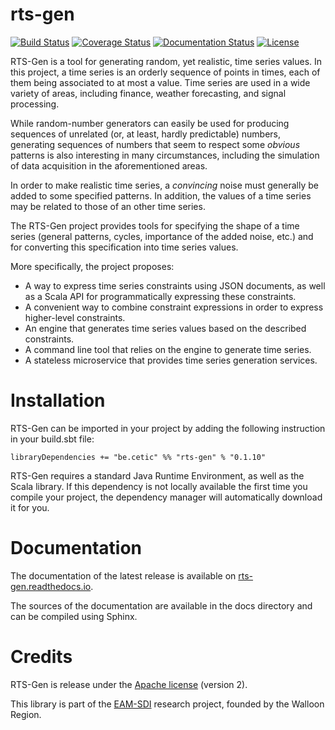 # rts-gen

[![Build Status](https://travis-ci.org/cetic/rts-gen.svg?branch=master)](https://travis-ci.org/cetic/rts-gen) 
[![Coverage Status](https://coveralls.io/repos/github/cetic/rts-gen/badge.svg?branch=master)](https://coveralls.io/github/cetic/rts-gen?branch=master)
[![Documentation Status](https://readthedocs.org/projects/rts-gen/badge/?version=latest)](http://rts-gen.readthedocs.io/en/latest/?badge=latest)
[![License](http://img.shields.io/:license-Apache%202-blue.svg)](http://www.apache.org/licenses/LICENSE-2.0.txt)


RTS-Gen is a tool for generating random, yet realistic, time series values. In this project, a time series is an orderly sequence of
points in times, each of them being associated to at most a value. Time series are used in a wide variety of areas,
including finance, weather forecasting, and signal processing.

While random-number generators can easily be used for producing sequences of unrelated (or, at least, hardly predictable) numbers,
generating sequences of numbers that seem to respect some *obvious* patterns is also interesting in many circumstances,
including the simulation of data acquisition in the aforementioned areas.

In order to make realistic time series, a *convincing* noise must generally be added to some specified patterns.
In addition, the values of a time series may be related to those of an other time series.

The RTS-Gen project provides tools for specifying the shape of a time series (general patterns, cycles, importance of the added noise, etc.)
and for converting this specification into time series values.

More specifically, the project proposes:

- A way to express time series constraints using JSON documents, as well as a Scala API for programmatically expressing these constraints.
- A convenient way to combine constraint expressions in order to express higher-level constraints. 
- An engine that generates time series values based on the described constraints.
- A command line tool that relies on the engine to generate time series.
- A stateless microservice that provides time series generation services.   


# Installation

RTS-Gen can be imported in your project by adding the following instruction in your build.sbt file:

```
libraryDependencies += "be.cetic" %% "rts-gen" % "0.1.10"
```

RTS-Gen requires a standard Java Runtime Environment, as well as the Scala library. 
If this dependency is not locally available the first time you compile your project, the dependency manager will automatically download it for you.
 
# Documentation

The documentation of the latest release is available on [rts-gen.readthedocs.io](https://rts-gen.readthedocs.io).

The sources of the documentation are available in the docs directory and can be compiled using Sphinx.

# Credits

RTS-Gen is release under the [Apache license](http://www.apache.org/licenses/) (version 2). 

This library is part of the [EAM-SDI](https://www.cetic.be/EAM-SDI-2301) research project, founded by the Walloon Region.

